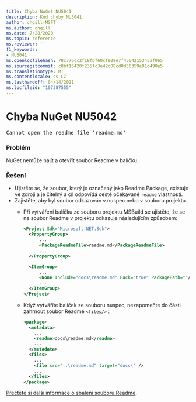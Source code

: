 ```yaml
---
title: Chyba NuGet NU5041
description: Kód chyby NU5041
author: chgill-MSFT
ms.author: chgill
ms.date: 7/28/2020
ms.topic: reference
ms.reviewer: ''
f1_keywords:
- NU5041
ms.openlocfilehash: 78c776cc2f18fbf60cf909e7f4564215345af065
ms.sourcegitcommit: c8bf16420f235fc3e42c08cd0d56359e91d490e5
ms.translationtype: MT
ms.contentlocale: cs-CZ
ms.lasthandoff: 04/14/2021
ms.locfileid: "107387555"
---
```

# <a name="nuget-error-nu5042"></a>Chyba NuGet NU5042

<pre>Cannot open the readme file 'readme.md'</pre>


### <a name="issue"></a>Problém

NuGet nemůže najít a otevřít soubor Readme v balíčku.


### <a name="solution"></a>Řešení

- Ujistěte se, že soubor, který je označený jako Readme Package, existuje ve zdroji a je čitelný a cíl odpovídá cestě očekávané `readme` vlastností.
- Zajistěte, aby byl soubor odkazován v nuspec nebo v souboru projektu.
  * Při vytváření balíčku ze souboru projektu MSBuild se ujistěte, že se na soubor Readme v projektu odkazuje následujícím způsobem:

    ```xml
    <Project Sdk="Microsoft.NET.Sdk">
      <PropertyGroup>
          ...
          <PackageReadmeFile>readme.md</PackageReadmeFile>
          ...
      </PropertyGroup>

      <ItemGroup>
          ...
          <None Include="docs\readme.md" Pack="true" PackagePath=""/>
          ...
      </ItemGroup>
    </Project>
    ```

  * Když vytváříte balíček ze souboru nuspec, nezapomeňte do části zahrnout soubor Readme `<files/>` :

    ```xml
    <package>
      <metadata>
        ...
        <readme>docs\readme.md</readme>
        ...
      </metadata>
      <files>
        ...
        <file src="..\readme.md" target="docs\" />
        ...
      </files>
    </package>
    ```

[Přečtěte si další informace o sbalení souboru Readme](../msbuild-targets.md#packagereadmefile).
